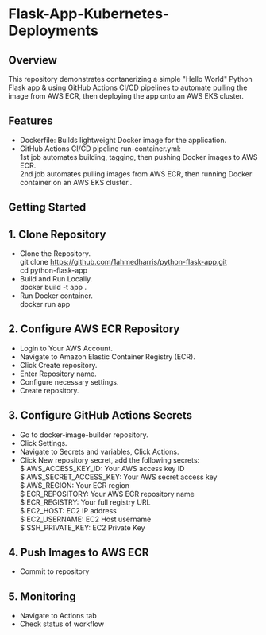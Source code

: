 # Flask-App-Kubernetes-Deployments
## Overview
This repository demonstrates contanerizing a simple "Hello World" Python Flask app & using GitHub Actions CI/CD pipelines to automate pulling the image from AWS ECR, then deploying the app onto an AWS EKS cluster. 
## Features
- Dockerfile:
Builds lightweight Docker image for the application.  
- GitHub Actions CI/CD pipeline run-container.yml: <br> 1st job automates building, tagging, then pushing Docker images to AWS ECR. <br> 2nd job automates pulling images from AWS ECR, then running Docker container on an AWS EKS cluster..  
## Getting Started
## 1. Clone Repository
- Clone the Repository.   
git clone  https://github.com/1ahmedharris/python-flask-app.git  
cd python-flask-app  
- Build and Run Locally.   
docker build -t app .    
- Run Docker container.  
docker run app
## 2. Configure AWS ECR Repository 
- Login to Your AWS Account.
- Navigate to Amazon Elastic Container Registry (ECR).
- Click Create repository.
- Enter Repository name.
- Configure necessary settings.
- Create repository.
## 3. Configure GitHub Actions Secrets
- Go to docker-image-builder repository.
- Click Settings.
- Navigate to Secrets and variables, Click Actions.
- Click New repository secret, add the following secrets:  
$ AWS_ACCESS_KEY_ID: Your AWS access key ID  
$ AWS_SECRET_ACCESS_KEY: Your AWS secret access key   
$ AWS_REGION: Your ECR region      
$ ECR_REPOSITORY: Your AWS ECR repository name  
$ ECR_REGISTRY: Your full registry URL  
$ EC2_HOST: EC2 IP address  
$ EC2_USERNAME: EC2 Host username  
$ SSH_PRIVATE_KEY: EC2 Private Key  
## 4. Push Images to AWS ECR
- Commit to repository
## 5. Monitoring 
- Navigate to Actions tab
- Check status of workflow 

